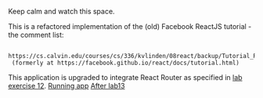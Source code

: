 Keep calm and watch this space.

This is a refactored implementation of the (old) Facebook ReactJS tutorial - the comment list:

     https://cs.calvin.edu/courses/cs/336/kvlinden/08react/backup/Tutorial_React.html
     (formerly at https://facebook.github.io/react/docs/tutorial.html)

This application is upgraded to integrate React Router as specified in [lab exercise 12](https://cs.calvin.edu/courses/cs/336/kvlinden/12router/lab.html). [Running app](https://jgb-cs336-lab12.herokuapp.com/) [After lab13](https://jgb-cs336-lab13.herokuapp.com/)

